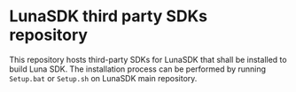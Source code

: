 # LunaSDK third party SDKs repository

This repository hosts third-party SDKs for LunaSDK that shall be installed to build Luna SDK. The installation process can be performed by running `Setup.bat` or `Setup.sh` on LunaSDK main repository.
